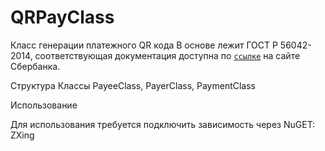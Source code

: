 # QRPayClass
Класс генерации платежного QR кода
В основе лежит ГОСТ Р 56042-2014, соответствующая документация доступна по [`ссылке`](https://www.sberbank.ru/common/img/uploaded/files/shtrih-kod-standart.pdf) на сайте Сбербанка.

Структура
Классы PayeeClass, PayerClass, PaymentClass


Использование

Для использования требуется подключить зависимость через NuGET: ZXing
